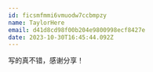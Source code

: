 ```yaml
---
id: ficsmfmmi6vmuodw7ccbmpzy
name: TaylorHere
email: d41d8cd98f00b204e9800998ecf8427e
date: 2023-10-30T16:45:44.092Z
---
```

写的真不错，感谢分享！
